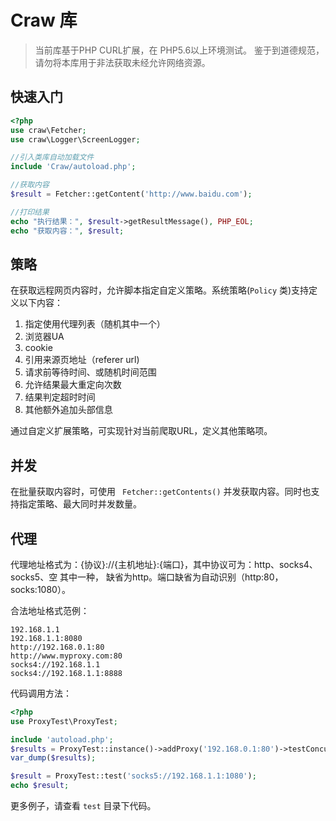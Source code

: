 # Craw 库
> 当前库基于PHP CURL扩展，在 PHP5.6以上环境测试。
> 鉴于到道德规范，请勿将本库用于非法获取未经允许网络资源。

## 快速入门

```php
<?php    
use craw\Fetcher;
use craw\Logger\ScreenLogger;

//引入类库自动加载文件
include 'Craw/autoload.php';

//获取内容
$result = Fetcher::getContent('http://www.baidu.com');

//打印结果
echo "执行结果：", $result->getResultMessage(), PHP_EOL;
echo "获取内容：", $result;
```

## 策略

在获取远程网页内容时，允许脚本指定自定义策略。系统策略(`Policy` 类)支持定义以下内容：

1. 指定使用代理列表（随机其中一个）
2. 浏览器UA
3. cookie
4. 引用来源页地址（referer url)
5. 请求前等待时间、或随机时间范围
6. 允许结果最大重定向次数
7. 结果判定超时时间
8. 其他额外追加头部信息

通过自定义扩展策略，可实现针对当前爬取URL，定义其他策略项。

## 并发

在批量获取内容时，可使用 ``` Fetcher::getContents()``` 并发获取内容。同时也支持指定策略、最大同时并发数量。

## 代理

代理地址格式为：{协议}://{主机地址}:{端口}，其中协议可为：http、socks4、socks5、空 其中一种，
缺省为http。端口缺省为自动识别（http:80，socks:1080）。

合法地址格式范例：

```
192.168.1.1
192.168.1.1:8080
http://192.168.0.1:80
http://www.myproxy.com:80
socks4://192.168.1.1
socks4://192.168.1.1:8888
```

代码调用方法：

```php
<?php
use ProxyTest\ProxyTest;

include 'autoload.php';
$results = ProxyTest::instance()->addProxy('192.168.0.1:80')->testConcurrent();
var_dump($results);

$result = ProxyTest::test('socks5://192.168.1.1:1080');
echo $result;

```

更多例子，请查看 ``test`` 目录下代码。

